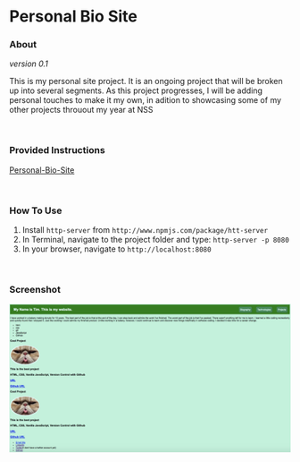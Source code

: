# Personal Bio Site

### About 
*version 0.1*
<p>This is my personal site project.  It is an ongoing project that will be broken up into several segments.  As this project progresses, I will be adding personal touches to make it my own, in adition to showcasing some of my other projects throuout my year at NSS</p>

<br>

### Provided Instructions
<a href='https://github.com/nss-nightclass-projects/personal-bio-site-instructions/blob/master/personal-bio-site-01.md'>Personal-Bio-Site</a>

<br>

### How To Use
1. Install `http-server` from `http://www.npmjs.com/package/htt-server`
2. In Terminal, navigate to the project folder and type: `http-server -p 8080`
3. In your browser, navigate to `http://localhost:8080`

<br>

### Screenshot
<img src='screenshot_part1.png'>